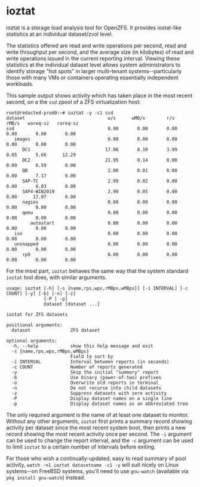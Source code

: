 # ioztat
ioztat is a storage load analysis tool for OpenZFS. It provides iostat-like statistics at an individual dataset/zvol level.

The statistics offered are read and write operations per second, read and write throughput per second, and the average size (in kilobytes) of read and write operations issued in the current reporting interval. Viewing these statistics at the individual dataset level allows system administrators to identify storage "hot spots" in larger multi-tenant systems--particularly those with many VMs or containers operating essentially independent workloads.

This sample output shows activity which has taken place in the most recent second, on a the `ssd` zpool of a ZFS virtualization host:

````
root@redacted-prod0:~# ioztat -y -c1 ssd
dataset                               w/s      wMB/s        r/s      rMB/s   wareq-sz   rareq-sz
ssd                                   0.00       0.00       0.00       0.00       0.00       0.00
   images                             0.00       0.00       0.00       0.00       0.00       0.00
      DC1                            17.96       0.10       3.99       0.05       5.66      12.29
      DC2                            21.95       0.14       0.00       0.00       6.59       0.00
      QB                              2.00       0.01       0.00       0.00       7.17       0.00
      SAP-TC                          2.99       0.02       0.00       0.00       6.83       0.00
      SAP4-WIN2019                    2.99       0.05       0.00       0.00      17.07       0.00
      nagios                          0.00       0.00       0.00       0.00       0.00       0.00
      qemu                            0.00       0.00       0.00       0.00       0.00       0.00
         autostart                    0.00       0.00       0.00       0.00       0.00       0.00
   iso                                0.00       0.00       0.00       0.00       0.00       0.00
   unsnapped                          0.00       0.00       0.00       0.00       0.00       0.00
      rp9                             0.00       0.00       0.00       0.00       0.00       0.00
````

For the most part, `ioztat` behaves the same way that the system standard `iostat` tool does, with similar arguments.

````
usage: ioztat [-h] [-s {name,rps,wps,rMBps,wMBps}] [-i INTERVAL] [-c COUNT] [-y] [-b] [-n] [-z]
              [-P | -p]
              dataset [dataset ...]

iostat for ZFS datasets

positional arguments:
  dataset               ZFS dataset

optional arguments:
  -h, --help            show this help message and exit
  -s {name,rps,wps,rMBps,wMBps}
                        Field to sort by
  -i INTERVAL           Interval between reports (in seconds)
  -c COUNT              Number of reports generated
  -y                    Skip the initial "summary" report
  -b                    Use binary (power-of-two) prefixes
  -o                    Overwrite old reports in terminal
  -n                    Do not recurse into child datasets
  -z                    Suppress datasets with zero activity
  -P                    Display dataset names on a single line
  -p                    Display dataset names as an abbreviated tree
  ````

The only required argument is the name of at least one dataset to monitor. Without any other arguments, `ioztat` first prints a summary record showing activity per dataset since the most recent system boot, then prints a new record showing the most recent activity once per second. The `-i` argument can be used to change the report interval, and the `-c` argument can be used to limit `ioztat` to a certain number of intervals before exiting.

For those who wish a continually-updated, easy to read summary of pool activity, `watch -n1 ioztat datasetname -c1 -y` will suit nicely on Linux systems--on FreeBSD systems, you'll need to use `gnu-watch` (available via `pkg install gnu-watch`) instead.
